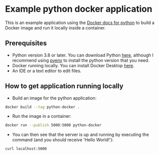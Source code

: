 # Example python docker application

This is an example application using the [Docker docs for python](https://docs.docker.com/language/python/) to build a Docker image and run it locally inside a container. 

## Prerequisites

- Python version 3.8 or later. You can download Python [here](https://www.python.org/downloads/), although I recommend using [pyenv](https://formulae.brew.sh/formula/pyenv) to install the python version that you need.
- Docker running locally. You can install Docker Desktop [here](https://www.docker.com/products/docker-desktop).
- An IDE or a text editor to edit files.

## How to get application running locally

- Build an image for the python application:
```bash
docker build --tag python-docker .
```

- Run the image in a container:
```bash
docker run --publish 5000:5000 python-docker
```

- You can then see that the server is up and running by executing the command (and you should receive 'Hello World!'):
```bash
curl localhost:5000
```